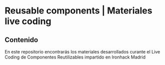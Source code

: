 # Reusable components | Materiales live coding

## Contenido
En este repositorio encontrarás los materiales desarrollados curante el Live Coding de Componentes Reutilizables impartido en Ironhack Madrid

